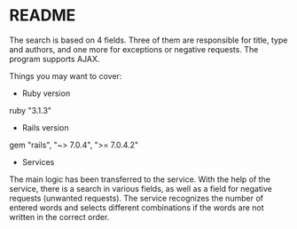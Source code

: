 # README

The search is based on 4 fields. Three of them are responsible for title, type and authors, and one more for exceptions or negative requests.
The program supports AJAX.

Things you may want to cover:

* Ruby version

ruby "3.1.3"

* Rails version

gem "rails", "~> 7.0.4", ">= 7.0.4.2"

* Services

The main logic has been transferred to the service. With the help of the service, there is a search in various fields, as well as a field for negative requests (unwanted requests). The service recognizes the number of entered words and selects different combinations if the words are not written in the correct order.

